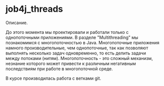 # job4j_threads

Описание.

До этого момента мы проектировали и работали только с однопоточными приложениями.
В разделе "Multithreading" мы познакомимся с многопоточностью в Java. 
Многопоточные приложения намного производительные, чем однопоточные, 
так как позволяют выполнять несколько задач одновременно, 
то есть делить задачи между потоками (нитям).
Многопоточность - это сложный механизм, незнание которого может привести
к различным негативным последствиям при работе в многопоточной среде. 

В курсе производилась работа с ветками git.